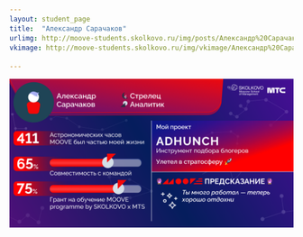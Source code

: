 ```yaml
---
layout: student_page
title:  "Александр Сарачаков"
urlimg: http://moove-students.skolkovo.ru/img/posts/Александр%20Сарачаков.png
vkimage: http://moove-students.skolkovo.ru/img/vkimage/Александр%20Сарачаков%20для%20Вк.png

---
```

<img class="img-fluid" src="/img/posts/Александр Сарачаков.png" alt="moove-2">
